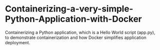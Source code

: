 # Containerizing-a-very-simple-Python-Application-with-Docker
Containerizing a Python application, which is a Hello World script (app.py), to demonstrate containerization and how Docker simplifies application deployment.
